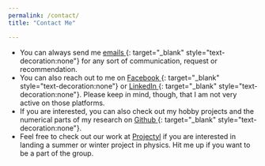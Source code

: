 ```yaml
---
permalink: /contact/
title: "Contact Me"

---
```


- You can always send me [emails <i class="fas fa-envelope-square"></i>](mailto:mukherjeeabhirup444@gmail.com){: target="_blank" style="text-decoration:none"} for any sort of communication, request or recommendation.
- You can also reach out to me on [Facebook <i class="fab fa-facebook"></i>](https://www.facebook.com/Seary.Blue){: target="_blank" style="text-decoration:none"} or [LinkedIn <i class="fab fa-linkedin"></i>](https://www.linkedin.com/in/abhirup-mukherjee-665588229){: target="_blank" style="text-decoration:none"}. Please keep in mind, though, that I am not very active on those platforms.
- If you are interested, you can also check out my hobby projects and the numerical parts of my research on [Github <i class="fab fa-github"></i>](https://github.com/abhirup-m){: target="_blank" style="text-decoration:none"}.
- Feel free to check out our work at [Projectyl](https://www.facebook.com/projectyl.in) if you are interested in landing a summer or winter project in physics. Hit me up if you want to be a part of the group.
